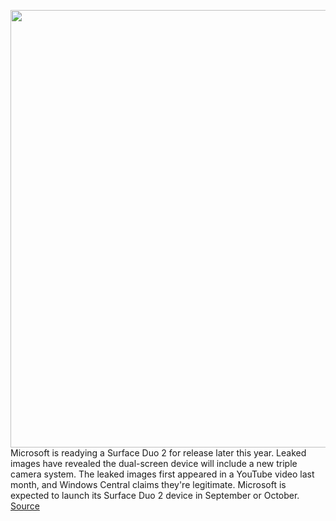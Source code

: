 <img src='https://cdn.vox-cdn.com/thumbor/gN2qKO1SaHm2hIKaOKvd1kzzyZU=/0x0:1320x880/1200x800/filters:focal(555x335:765x545)/cdn.vox-cdn.com/uploads/chorus_image/image/69632336/surfaceduo2.0.jpg' width='700px' /><br/>
Microsoft is readying a Surface Duo 2 for release later this year. Leaked images have revealed the dual-screen device will include a new triple camera system. The leaked images first appeared in a YouTube video last month, and Windows Central claims they're legitimate. Microsoft is expected to launch its Surface Duo 2 device in September or October.
<a href='https://www.theverge.com/2021/7/26/22593992/microsoft-surface-duo-2-triple-camera-leak-photos'> Source <a/>